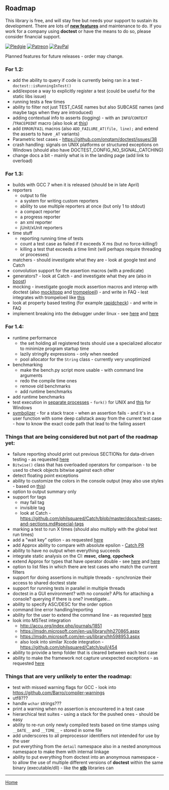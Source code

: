 ## Roadmap

This library is free, and will stay free but needs your support to sustain its development. There are lots of [**new features**](roadmap.md) and maintenance to do. If you work for a company using **doctest** or have the means to do so, please consider financial support.

[![Pledgie](https://pledgie.com/campaigns/31280.png)](https://pledgie.com/campaigns/31280)
[![Patreon](https://cloud.githubusercontent.com/assets/8225057/5990484/70413560-a9ab-11e4-8942-1a63607c0b00.png)](http://www.patreon.com/onqtam)
[![PayPal](https://www.paypalobjects.com/en_US/i/btn/btn_donate_LG.gif)](https://www.paypal.com/cgi-bin/webscr?cmd=_s-xclick&hosted_button_id=3K423Q6TK48BN)

Planned features for future releases - order may change.

### For 1.2:

- add the ability to query if code is currently being ran in a test -  ```doctest::isRunningInTest()```
- add/expose a way to explicitly register a test (could be useful for the static libs issue)
- running tests a few times
- ability to filter not just TEST_CASE names but also SUBCASE names (and maybe tags when they are introduced)
- adding contextual info to asserts (logging) - with an ```INFO```/```CONTEXT``` /```TRACEPOINT``` macro (also look at [this](https://github.com/philsquared/Catch/issues/601))
- add ```ERROR```/```FAIL``` macros (also ```ADD_FAILURE_AT(file, line);``` and extend the asserts to have ```_AT``` variants)
- Parametric test cases - https://github.com/onqtam/doctest/issues/38
- crash handling: signals on UNIX platforms or structured exceptions on Windows (should also have DOCTEST_CONFIG_NO_SIGNAL_CATCHING)
- change docs a bit - mainly what is in the landing page (add link to overload)

### For 1.3:

- builds with GCC 7 when it is released (should be in late April)
- reporters
    - output to file
    - a system for writing custom reporters
    - ability to use multiple reporters at once (but only 1 to stdout)
    - a compact reporter
    - a progress reporter
    - an xml reporter
    - jUnit/xUnit reporters
- time stuff
    - reporting running time of tests
    - count a test case as failed if it exceeds X ms (but no force-killing!)
    - killing a test that exceeds a time limit (will perhaps require threading or processes)
- matchers - should investigate what they are - look at google test and Catch
- convolution support for the assertion macros (with a predicate)
- generators? - look at Catch - and investigate what they are (also in [boost](http://www.boost.org/doc/libs/1_61_0/libs/test/doc/html/boost_test/tests_organization/test_cases/test_case_generation.html))
- mocking - investigate google mock assertion macros and interop with doctest (also [mockitopp](https://github.com/tpounds/mockitopp) and [trompeloeil](https://github.com/rollbear/trompeloeil)) - and write in FAQ - lest integrates with trompeloeil like [this](https://github.com/martinmoene/lest/commit/d347460642c80b227a5930bd92420726a9f085b3)
- look at property based testing (for example [rapidcheck](https://github.com/emil-e/rapidcheck)) - and write in FAQ
- implement breaking into the debugger under linux - see [here](https://github.com/philsquared/Catch/pull/585) and [here](https://github.com/scottt/debugbreak)

### For 1.4:

- runtime performance
    - the set holding all registered tests should use a specialized allocator to minimize program startup time
    - lazily stringify expressions - only when needed
    - pool allocator for the ```String``` class - currently very unoptimized
- benchmarking
    - make the bench.py script more usable - with command line arguments
    - redo the compile time ones
    - remove old benchmarks
    - add runtime benchmarks
- add runtime benchmarks
- test execution in [separate processes](https://github.com/philsquared/Catch/issues/853) - ```fork()``` for UNIX and [this](https://github.com/nemequ/munit/issues/2) for Windows
- [symbolizer](https://github.com/facebook/folly/tree/master/folly/experimental/symbolizer) - for a stack trace - when an assertion fails - and it's in a user function with some deep callstack away from the current test case - how to know the exact code path that lead to the failing assert

### Things that are being considered but not part of the roadmap yet:

- failure reporting should print out previous SECTIONs for data-driven testing - as requested [here](https://github.com/philsquared/Catch/issues/734)
- ```Bitwise()``` class that has overloaded operators for comparison - to be used to check objects bitwise against each other
- detect floating point exceptions
- ability to customize the colors in the console output (may also use styles - based on [this](https://github.com/agauniyal/rang))
- option to output summary only
- support for tags
    - may fail tag
    - invisible tag
    - look at Catch - https://github.com/philsquared/Catch/blob/master/docs/test-cases-and-sections.md#special-tags
- marking a test to run X times (should also multiply with the global test run times)
- add a "wait key" option - as requested [here](https://github.com/philsquared/Catch/issues/477#issuecomment-256417686)
- add Approx ability to compare with absolute epsilon - [Catch PR](https://github.com/philsquared/Catch/pull/538)
- ability to have no output when everything succeeds
- integrate static analysis on the CI: **msvc**, **clang**, **cppcheck**
- extend Approx for types that have operator double - see [here](https://github.com/philsquared/Catch/issues/652) and [here](https://github.com/philsquared/Catch/pull/658)
- option to list files in which there are test cases who match the current filters
- support for doing assertions in multiple threads - synchronize their access to shared doctest state
- support for running tests in parallel in multiple threads
- doctest in a GUI environment? with no console? APIs for attaching a console? querying if there is one? investigate...
- ability to specify ASC/DESC for the order option
- command line error handling/reporting
- ability for the user to extend the command line - as requested [here](https://github.com/philsquared/Catch/issues/622)
- look into MSTest integration
    - http://accu.org/index.php/journals/1851
    - https://msdn.microsoft.com/en-us/library/hh270865.aspx
    - https://msdn.microsoft.com/en-us/library/hh598953.aspx
    - also look into similar Xcode integration - https://github.com/philsquared/Catch/pull/454
- ability to provide a temp folder that is cleared between each test case
- ability to make the framework not capture unexpected exceptions - as requested [here](https://github.com/onqtam/doctest/issues/12#issuecomment-235334585)

### Things that are very unlikely to enter the roadmap:

- test with missed warning flags for GCC - look into https://github.com/Barro/compiler-warnings
- utf8???
- handle ```wchar``` strings???
- print a warning when no assertion is encountered in a test case
- hierarchical test suites - using a stack for the pushed ones - should be easy
- ability to re-run only newly compiled tests based on time stamps using ```__DATE__``` and ```__TIME__``` - stored in some file
- add underscores to all preprocessor identifiers not intended for use by the user
- put everything from the ```detail``` namespace also in a nested anonymous namespace to make them with internal linkage
- ability to put everything from doctest into an anonymous namespace - to allow the use of multiple different versions of **doctest** within the same binary (executable/dll) - like the [**stb**](https://github.com/nothings/stb) libraries can

---------------

[Home](readme.md#reference)
